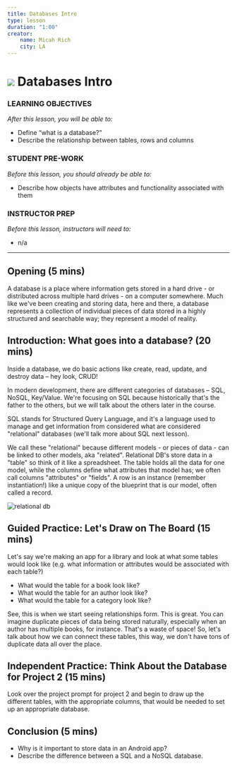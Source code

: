 ```yaml
---
title: Databases Intro
type: lesson
duration: "1:00"
creator:
    name: Micah Rich
    city: LA
---
```


# ![](https://ga-dash.s3.amazonaws.com/production/assets/logo-9f88ae6c9c3871690e33280fcf557f33.png) Databases Intro

### LEARNING OBJECTIVES
*After this lesson, you will be able to:*
- Define “what is a database?”
- Describe the relationship between tables, rows and columns

### STUDENT PRE-WORK
*Before this lesson, you should already be able to:*
- Describe how objects have attributes and functionality associated with them

### INSTRUCTOR PREP
*Before this lesson, instructors will need to:*
- n/a

---
<a name="opening"></a>
## Opening (5 mins)

A database is a place where information gets stored in a hard drive - or distributed across multiple hard drives - on a computer somewhere. Much like we've been creating and storing data, here and there, a database represents a collection of individual pieces of data stored in a highly structured and searchable way; they represent a model of reality.


## Introduction: What goes into a database? (20 mins)

Inside a database, we do basic actions like create, read, update, and destroy data – hey look, CRUD!

In modern development, there are different categories of databases – SQL, NoSQL, Key/Value. We're focusing on SQL because historically that's the father to the others, but we will talk about the others later in the course.


SQL stands for Structured Query Language, and it's a language used to manage and get information from considered what are considered "relational" databases (we'll talk more about SQL next lesson).

We call these "relational" because different models - or pieces of data - can be linked to other models, aka "related". Relational DB's store data in a "table" so think of it like a spreadsheet. The table holds all the data for one model, while the columns define what attributes that model has; we often call columns "attributes" or "fields". A row is an instance (remember instantiation!) like a unique copy of the blueprint that is our model, often called a record.

![relational db](https://cloud.githubusercontent.com/assets/25366/8589355/2646c588-25ca-11e5-9f2d-3d3afe8b7817.png)


## Guided Practice: Let's Draw on The Board  (15 mins)

Let's say we're making an app for a library and look at what some tables would look like (e.g. what information or attributes would be associated with each table?)


- What would the table for a book look like?
- What would the table for an author look like?
- What would the table for a category look like?


See, this is when we start seeing relationships form. This is great. You can imagine duplicate pieces of data being stored naturally, especially when an author has multiple books, for instance. That's a waste of space!  So, let's talk about how we can connect these tables, this way, we don't have tons of duplicate data all over the place.

## Independent Practice: Think About the Database for Project 2 (15 mins)

Look over the project prompt for project 2 and begin to draw up the different tables, with the appropriate columns, that would be needed to set up an appropriate database.



## Conclusion (5 mins)

- Why is it important to store data in an Android app?
- Describe the difference between a SQL and a NoSQL database.
